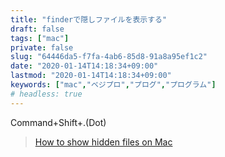 ```yaml
---
title: "finderで隠しファイルを表示する"
draft: false
tags: ["mac"]
private: false
slug: "64446da5-f7fa-4ab6-85d8-91a8a95ef1c2"
date: "2020-01-14T14:18:34+09:00"
lastmod: "2020-01-14T14:18:34+09:00"
keywords: ["mac","ベジプロ","プログ","プログラム"]
# headless: true
---
```


Command+Shift+.(Dot)

> [How to show hidden files on Mac](https://setapp.com/how-to/show-hidden-files-on-mac)
